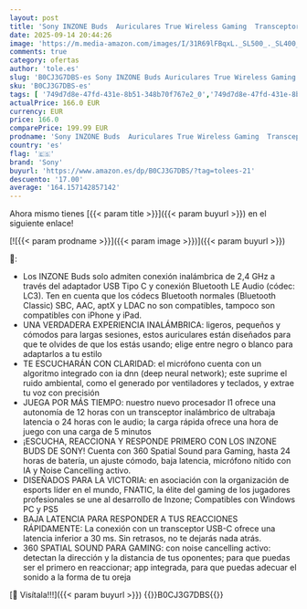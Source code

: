 ```yaml
---
layout: post
title: 'Sony INZONE Buds  Auriculares True Wireless Gaming  Transceptor de Baja latencia  Compatible con PC y PS5  360 Spatial Sound  Ligeros y cómodos  Noise Cancelling  Micrófono IA  24 Horas batería'
date: 2025-09-14 20:44:26
image: 'https://m.media-amazon.com/images/I/31R69lFBqxL._SL500_._SL400_.jpg'
comments: true
category: ofertas
author: 'tole.es'
slug: 'B0CJ3G7DBS-es Sony INZONE Buds Auriculares True Wireless Gaming...'
sku: 'B0CJ3G7DBS-es'
tags: [ '749d7d8e-47fd-431e-8b51-348b70f767e2_0','749d7d8e-47fd-431e-8b51-348b70f767e2_4701','749d7d8e-47fd-431e-8b51-348b70f767e2_9101','856628d6-bd06-44c9-8556-c5cb75f77e2b_0','856628d6-bd06-44c9-8556-c5cb75f77e2b_8201','Accesorios para PS4, Xbox One y Nintendo Switch','Accesorios para PlayStation 4','Arborist Merchandising Root','Auriculares gaming con micrófono para PlayStation 4','Electrónica','Hardware y juegos para PlayStation 4','Self Service','Special Features Stores','Top Brands Headphones Selection','Top brands in Electronics','Videojuegos','ps5','sony','🇪🇸', ]
actualPrice: 166.0 EUR
currency: EUR
price: 166.0
comparePrice: 199.99 EUR
prodname: 'Sony INZONE Buds  Auriculares True Wireless Gaming  Transceptor de Baja latencia  Compatible con PC y PS5  360 Spatial Sound  Ligeros y cómodos  Noise Cancelling  Micrófono IA  24 Horas batería'
country: 'es'
flag: '🇪🇸'
brand: 'Sony'
buyurl: 'https://www.amazon.es/dp/B0CJ3G7DBS/?tag=tolees-21'
descuento: '17.00'
average: '164.157142857142'
---
```


Ahora mismo tienes [{{< param title >}}]({{< param buyurl >}}) en el siguiente enlace!

[![{{< param prodname >}}]({{< param image >}})]({{< param buyurl >}})

🔎:

- Los INZONE Buds solo admiten conexión inalámbrica de 2,4 GHz a través del adaptador USB Tipo C y conexión Bluetooth LE Audio (códec: LC3). Ten en cuenta que los códecs Bluetooth normales (Bluetooth Classic) SBC, AAC, aptX y LDAC no son compatibles, tampoco son compatibles con iPhone y iPad.
- UNA VERDADERA EXPERIENCIA INALÁMBRICA: ligeros, pequeños y cómodos para largas sesiones, estos auriculares están diseñados para que te olvides de que los estás usando; elige entre negro o blanco para adaptarlos a tu estilo
- TE ESCUCHARÁN CON CLARIDAD: el micrófono cuenta con un algoritmo integrado con ia dnn (deep neural network); este suprime el ruido ambiental, como el generado por ventiladores y teclados, y extrae tu voz con precisión
- JUEGA POR MÁS TIEMPO: nuestro nuevo procesador l1 ofrece una autonomía de 12 horas con un transceptor inalámbrico de ultrabaja latencia o 24 horas con le audio; la carga rápida ofrece una hora de juego con una carga de 5 minutos
- ¡ESCUCHA, REACCIONA Y RESPONDE PRIMERO CON LOS INZONE BUDS DE SONY! Cuenta con 360 Spatial Sound para Gaming, hasta 24 horas de batería, un ajuste cómodo, baja latencia, micrófono nítido con IA y Noise Cancelling activo.
- DISEÑADOS PARA LA VICTORIA: en asociación con la organización de esports líder en el mundo, FNATIC, la élite del gaming de los jugadores profesionales se une al desarrollo de Inzone; Compatibles con Windows PC y PS5
- BAJA LATENCIA PARA RESPONDER A TUS REACCIONES RÁPIDAMENTE: La conexión con un transceptor USB-C ofrece una latencia inferior a 30 ms. Sin retrasos, no te dejarás nada atrás.
- 360 SPATIAL SOUND PARA GAMING: con noise cancelling activo: detectan la dirección y la distancia de tus oponentes; para que puedas ser el primero en reaccionar; app integrada, para que puedas adecuar el sonido a la forma de tu oreja

[🛒 Visítala!!!]({{< param buyurl >}})
{{<world>}}B0CJ3G7DBS{{</world>}}
